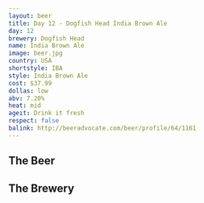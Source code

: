 ```yaml
---
layout: beer
title: Day 12 - Dogfish Head India Brown Ale
day: 12
brewery: Dogfish Head
name: India Brown Ale
image: beer.jpg
country: USA
shortstyle: IBA
style: India Brown Ale
cost: $37.99
dollas: low
abv: 7.20%
heat: mid
ageit: Drink it fresh
respect: false
balink: http://beeradvocate.com/beer/profile/64/1161
---
```

## The Beer

## The Brewery

